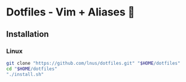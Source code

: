 # Dotfiles - Vim + Aliases 💚

## Installation

### Linux
```bash
git clone "https://github.com/lnus/dotfiles.git" "$HOME/dotfiles"
cd "$HOME/dotfiles"
"./install.sh"
```

